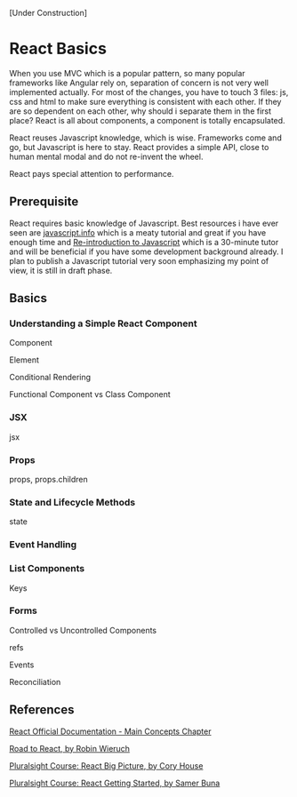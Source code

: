[Under Construction]

# React Basics
When you use MVC which is a popular pattern, so many popular frameworks like Angular rely on, separation of concern is not very well implemented actually. For most of the changes, you have to touch 3 files: js, css and html to make sure everything is consistent with each other. If they are so dependent on each other, why should i separate them in the first place? React is all about components, a component is totally encapsulated. 

React reuses Javascript knowledge, which is wise. Frameworks come and go, but Javascript is here to stay. React provides a simple API, close to human mental modal and do not re-invent the wheel. 

React pays special attention to performance. 


## Prerequisite
React requires basic knowledge of Javascript. Best resources i have ever seen are [javascript.info](https://javascript.info/) which is a meaty tutorial and great if you have enough time and [Re-introduction to Javascript](https://developer.mozilla.org/en-US/docs/Web/JavaScript/A_re-introduction_to_JavaScript) which is a 30-minute tutor and will be beneficial if you have some development background already. I plan to publish a Javascript tutorial very soon emphasizing my point of view, it is still in draft phase.

## Basics

### Understanding a Simple React Component
Component

Element

Conditional Rendering

Functional Component vs Class Component

### JSX
jsx

### Props
props, props.children

### State and Lifecycle Methods
state

### Event Handling

### List Components
Keys

### Forms
Controlled vs Uncontrolled Components


refs 

Events

Reconciliation






## References
[React Official Documentation - Main Concepts Chapter](https://reactjs.org/docs/getting-started.html)

[Road to React, by Robin Wieruch](https://roadtoreact.com/)

[Pluralsight Course: React Big Picture, by Cory House](https://app.pluralsight.com/library/courses/react-big-picture)

[Pluralsight Course: React Getting Started, by Samer Buna](https://app.pluralsight.com/library/courses/react-js-getting-started/)



